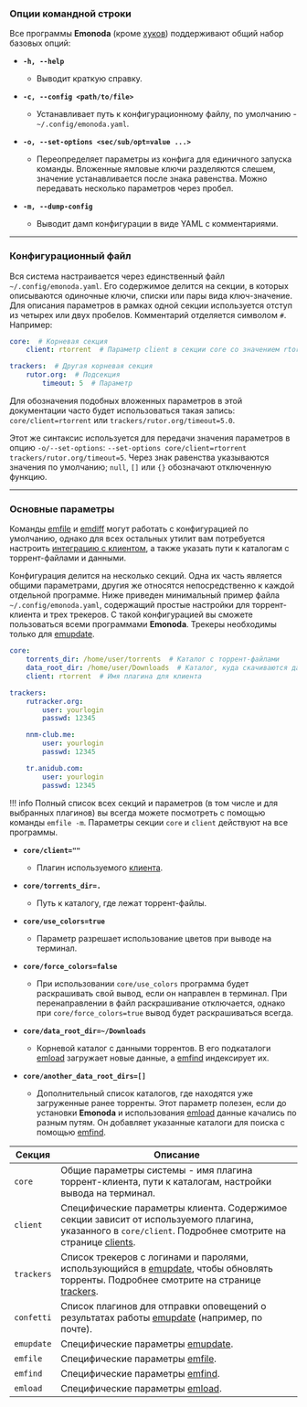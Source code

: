 ### Опции командной строки

Все программы **Emonoda** (кроме [хуков](/hooks)) поддерживают общий набор базовых опций:

* **`-h, --help`**
    * Выводит краткую справку.

* **`-c, --config <path/to/file>`**
    * Устанавливает путь к конфигурационному файлу, по умолчанию - `~/.config/emonoda.yaml`.

* **`-o, --set-options <sec/sub/opt=value ...>`**
    * Переопределяет параметры из конфига для единичного запуска команды. Вложенные ямловые ключи разделяются слешем, значение устанавливается после знака равенства. Можно передавать несколько параметров через пробел.

* **`-m, --dump-config`**
    * Выводит дамп конфигурации в виде YAML с комментариями.


***
### Конфигурационный файл

Вся система настраивается через единственный файл `~/.config/emonoda.yaml`. Его содержимое делится на секции, в которых описываются одиночные ключи, списки или пары вида ключ-значение. Для описания параметров в рамках одной секции используется отступ из четырех или двух пробелов. Комментарий отделяется символом `#`. Например:

```yaml
core:  # Корневая секция
    client: rtorrent  # Параметр client в секции core со значением rtorrent

trackers:  # Другая корневая секция
    rutor.org:  # Подсекция
        timeout: 5  # Параметр
```

Для обозначения подобных вложенных параметров в этой документации часто будет использоваться такая запись: `core/client=rtorrent` или `trackers/rutor.org/timeout=5.0`.

Этот же синтаксис используется для передачи значения параметров в опцию `-o/--set-options`: `--set-options core/client=rtorrent trackers/rutor.org/timeout=5`. Через знак равенства указываются значения по умолчанию; `null`, `[]` или `{}` обозначают отключенную функцию.


***
### Основные параметры

Команды [emfile](/emfile) и [emdiff](/emdiff) могут работать с конфигурацией по умолчанию, однако для всех остальных утилит вам потребуется настроить [интеграцию с клиентом](/clients), а также указать пути к каталогам с торрент-файлами и данными.

Конфигурация делится на несколько секций. Одна их часть является общими параметрами, другия же относятся непосредственно к каждой отдельной программе. Ниже приведен минимальный пример файла `~/.config/emonoda.yaml`, содержащий простые настройки для торрент-клиента и трех трекеров. С такой конфигурацией вы сможете пользоваться всеми программами **Emonoda**. Трекеры необходимы только для [emupdate](/emupdate).

```yaml
core:
    torrents_dir: /home/user/torrents  # Каталог с торрент-файлами
    data_root_dir: /home/user/Downloads  # Каталог, куда скачиваются данные
    client: rtorrent  # Имя плагина для клиента

trackers:
    rutracker.org:
        user: yourlogin
        passwd: 12345

    nnm-club.me:
        user: yourlogin
        passwd: 12345

    tr.anidub.com:
        user: yourlogin
        passwd: 12345
```

!!! info
    Полный список всех секций и параметров (в том числе и для выбранных плагинов) вы всегда можете посмотреть с помощью команды `emfile -m`. Параметры секции `core` и `client` действуют на все программы.

* **`core/client=""`**
    * Плагин используемого [клиента](/clients).

* **`core/torrents_dir=.`**
    * Путь к каталогу, где лежат торрент-файлы.

* **`core/use_colors=true`**
    * Параметр разрешает использование цветов при выводе на терминал.

* **`core/force_colors=false`**
    * При использовании `core/use_colors` программа будет раскрашивать свой вывод, если он направлен в терминал. При перенаправлении в файл раскрашивание отключается, однако при `core/force_colors=true` вывод будет раскрашиваться всегда.

* **`core/data_root_dir=~/Downloads`**
    * Корневой каталог с данными торрентов. В его подкаталоги [emload](/emload) загружает новые данные, а [emfind](/emfind) индексирует их.

* **`core/another_data_root_dirs=[]`**
    * Дополнительный список каталогов, где находятся уже загруженные ранее торренты. Этот параметр полезен, если до установки **Emonoda** и использования [emload](/emload) данные качались по разным путям. Он добавляет указанные каталоги для поиска с помощью [emfind](/emfind).

| Секция | Описание |
|--------|----------|
| `core` | Общие параметры системы - имя плагина торрент-клиента, пути к каталогам, настройки вывода на терминал. |
| `client` | Специфические параметры клиента. Содержимое секции зависит от используемого плагина, указанного в `core/client`. Подробнее смотрите на странице [clients](/clients). |
| `trackers` | Список трекеров с логинами и паролями, использующийся в [emupdate](/emupdate), чтобы обновлять торренты. Подробнее смотрите на странице [trackers](/trackers). |
| `confetti` | Список плагинов для отправки оповещений о результатах работы [emupdate](/emupdate) (например, по почте). |
| `emupdate` | Специфические параметры [emupdate](/emupdate). |
| `emfile` | Специфические параметры [emfile](/emfile). |
| `emfind` | Специфические параметры [emfind](/emfind). |
| `emload` | Специфические параметры [emload](/emload). |

